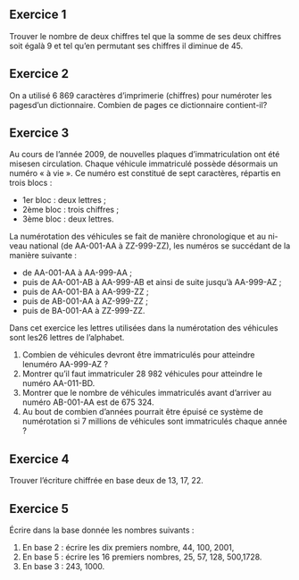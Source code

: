 ## Exercice 1

Trouver le nombre de deux chiffres tel que la somme de ses deux chiffres soit égalà 9 et tel qu’en permutant ses chiffres il diminue de 45.

## Exercice 2

On a utilisé 6 869 caractères d’imprimerie (chiffres) pour numéroter les pagesd’un dictionnaire. Combien de pages ce dictionnaire contient-il?

## Exercice 3

Au cours de l’année 2009, de nouvelles plaques d’immatriculation ont été misesen circulation.
Chaque véhicule immatriculé possède désormais un numéro « à vie ».
Ce numéro est constitué de sept caractères, répartis en trois blocs :

- 1er bloc : deux lettres ;
- 2ème bloc : trois chiffres ;
- 3ème bloc : deux lettres.
 
La numérotation des véhicules se fait de manière chronologique et au ni-veau national (de AA-001-AA à ZZ-999-ZZ), les numéros se succédant de la manière suivante :

-  de AA-001-AA à AA-999-AA ;
- puis de AA-001-AB à AA-999-AB et ainsi de suite jusqu’à AA-999-AZ ;
- puis de AA-001-BA à AA-999-ZZ ;
- puis de AB-001-AA à AZ-999-ZZ ;
- puis de BA-001-AA à ZZ-999-ZZ.
 
Dans cet exercice les lettres utilisées dans la numérotation des véhicules sont les26 lettres de l’alphabet.

1) Combien de véhicules devront être immatriculés pour atteindre lenuméro AA-999-AZ ?
2) Montrer qu’il faut immatriculer 28 982 véhicules pour atteindre le numéro AA-011-BD.
3) Montrer que le nombre de véhicules immatriculés avant d’arriver au numéro AB-001-AA est de 675 324.
4) Au bout de combien d’années pourrait être épuisé ce système de numérotation si 7 millions de véhicules sont immatriculés chaque année ?


## Exercice 4

Trouver l’écriture chiffrée en base deux de 13, 17, 22.

## Exercice 5

Écrire dans la base donnée les nombres suivants :
1) En base 2 : écrire les dix premiers nombre, 44, 100, 2001,
2) En base 5 : écrire les 16 premiers nombres, 25, 57, 128, 500,1728.
3) En base 3 : 243, 1000.


